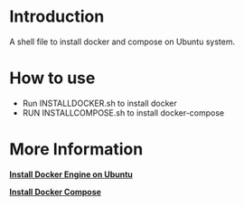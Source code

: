 # Introduction
A shell file to install docker and compose on Ubuntu system. 

# How to use
- Run INSTALLDOCKER.sh to install docker
- RUN INSTALLCOMPOSE.sh to install docker-compose

# More Information
[**Install Docker Engine on Ubuntu**](https://docs.docker.com/engine/install/ubuntu/)

[**Install Docker Compose**](https://docs.docker.com/compose/install/)
